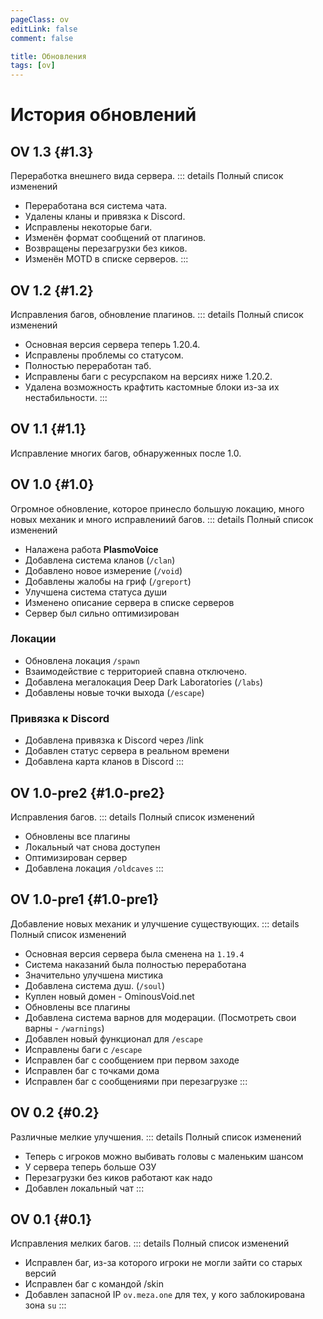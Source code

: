 ```yaml
---
pageClass: ov
editLink: false
comment: false

title: Обновления
tags: [ov]
---
```


<style lang="sass">
.custom-block h1
    font-size: 25px
</style>

# История обновлений

## OV 1.3 {#1.3}
Переработка внешнего вида сервера.
::: details Полный список изменений
- Переработана вся система чата.
- Удалены кланы и привязка к Discord.
- Исправлены некоторые баги.
- Изменён формат сообщений от плагинов.
- Возвращены перезагрузки без киков.
- Изменён MOTD в списке серверов.
:::

## OV 1.2 {#1.2}
Исправления багов, обновление плагинов.
::: details Полный список изменений
- Основная версия сервера теперь 1.20.4.
- Исправлены проблемы со статусом.
- Полностью переработан таб.
- Исправлены баги с ресурспаком на версиях ниже 1.20.2.
- Удалена возможность крафтить кастомные блоки из-за их нестабильности.
:::

## OV 1.1 <Badge type="danger" text="Хотфикс" /> {#1.1}
Исправление многих багов, обнаруженных после 1.0.

## OV 1.0 <Badge type="tip" text="Релиз" /> {#1.0}
Огромное обновление, которое принесло большую локацию, много новых механик и много исправлениий багов.
::: details Полный список изменений
- Налажена работа **PlasmoVoice**
- Добавлена система кланов (`/clan`)
- Добавлено новое измерение (`/void`)
- Добавлены жалобы на гриф (`/greport`)
- Улучшена система статуса души
- Изменено описание сервера в списке серверов
- Сервер был сильно оптимизирован
### Локации
- Обновлена локация `/spawn`
- Взаимодействие с территорией спавна отключено.
- Добавлена мегалокация Deep Dark Laboratories (`/labs`)
- Добавлены новые точки выхода (`/escape`)
### Привязка к Discord
- Добавлена привязка к Discord через /link
- Добавлен статус сервера в реальном времени
- Добавлена карта кланов в Discord
:::

## OV 1.0-pre2 {#1.0-pre2}
Исправления багов.
::: details Полный список изменений
- Обновлены все плагины
- Локальный чат снова доступен
- Оптимизирован сервер
- Добавлена локация `/oldcaves`
:::

## OV 1.0-pre1 {#1.0-pre1}
Добавление новых механик и улучшение существующих.
::: details Полный список изменений
- Основная версия сервера была сменена на `1.19.4`
- Система наказаний была полностью переработана
- Значительно улучшена мистика
- Добавлена система душ. (`/soul`)
- Куплен новый домен - OminousVoid.net
- Обновлены все плагины
- Добавлена система варнов для модерации. (Посмотреть свои варны - `/warnings`)
- Добавлен новый функционал для `/escape`
- Исправлены баги с `/escape`
- Исправлен баг с сообщением при первом заходе
- Исправлен баг с точками дома
- Исправлен баг с сообщениями при перезагрузке
:::

## OV 0.2 <Badge type="warning" text="Бета" /> {#0.2}
Различные мелкие улучшения.
::: details Полный список изменений
- Теперь с игроков можно выбивать головы с маленьким шансом
- У сервера теперь больше ОЗУ
- Перезагрузки без киков работают как надо
- Добавлен локальный чат
:::

## OV 0.1 <Badge type="warning" text="Бета" /> {#0.1}
Исправления мелких багов.
::: details Полный список изменений
- Исправлен баг, из-за которого игроки не могли зайти со старых версий
- Исправлен баг с командой /skin
- Добавлен запасной IP `ov.meza.one` для тех, у кого заблокирована зона `su`
:::